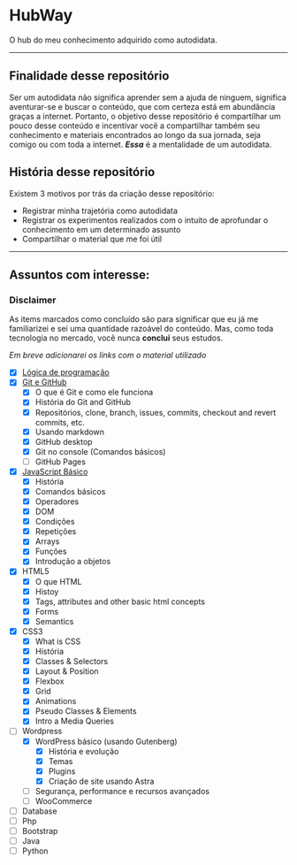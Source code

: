# HubWay
O hub do meu conhecimento adquirido como autodidata.

---

## Finalidade desse repositório

Ser um autodidata não significa aprender sem a ajuda de ninguem, significa aventurar-se e buscar o conteúdo, que com certeza está em abundância graças a internet. Portanto, o objetivo desse repositório é compartilhar um pouco desse conteúdo e incentivar você a compartilhar também seu conhecimento e materiais encontrados ao longo da sua jornada, seja comigo ou com toda a internet. *__Essa__* é a mentalidade de um autodidata.

## História desse repositório

Existem 3 motivos por trás da criação desse repositório:
* Registrar minha trajetória como autodidata
* Registrar os experimentos realizados com o intuito de aprofundar o conhecimento em um determinado assunto
* Compartilhar o material que me foi útil

---

## Assuntos com interesse:

### **Disclaimer**
As items marcados como concluído são para significar que eu já me familiarizei e sei uma quantidade razoável do conteúdo. Mas, como toda tecnologia no mercado, você nunca **conclui** seus estudos.

*Em breve adicionarei os links com o material utilizado*
- [x] [Lógica de programação](Lógica%20de%20Programação)
- [x] [Git e GitHub](Git%20e%20GitHub)
   - [x] O que é Git e como ele funciona
   - [x] História do Git and GitHub
   - [x] Repositórios, clone, branch, issues, commits, checkout and revert commits, etc.
   - [x] Usando markdown
   - [x] GitHub desktop
   - [x] Git no console (Comandos básicos)
   - [ ] GitHub Pages
- [x] [JavaScript Básico](JavaScript)   
   - [x] História
   - [x] Comandos básicos
   - [x] Operadores
   - [x] DOM
   - [x] Condições
   - [x] Repetições
   - [x] Arrays
   - [x] Funções
   - [x] Introdução a objetos
- [x] HTML5
   - [x] O que HTML
   - [x] Histoy
   - [x] Tags, attributes and other basic html concepts
   - [x] Forms
   - [x] Semantics
 - [x] CSS3
    - [x] What is CSS
    - [x] História
    - [x] Classes & Selectors
    - [x] Layout & Position
    - [x] Flexbox
    - [x] Grid
    - [x] Animations
    - [x] Pseudo Classes & Elements
    - [x] Intro a Media Queries
- [ ] Wordpress
   - [x] WordPress básico (usando Gutenberg)
      - [x] História e evolução
      - [x] Temas
      - [x] Plugins
      - [x] Criação de site usando Astra
   - [ ] Segurança, performance e recursos avançados
   - [ ] WooCommerce
- [ ] Database
- [ ] Php
- [ ] Bootstrap
- [ ] Java
- [ ] Python
